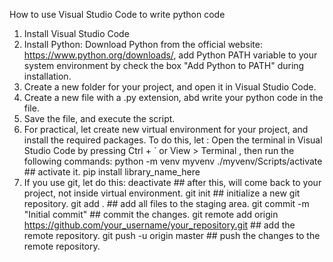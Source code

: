 How to use Visual Studio Code to write python code
1. Install Visual Studio Code
2. Install Python: Download Python from the official website: https://www.python.org/downloads/, add Python PATH variable to your system environment by check the box "Add Python to PATH" during installation.
3. Create a new folder for your project, and open it in Visual Studio Code. 
4.  Create a new file with a .py extension, abd write your python code in the file.
5. Save the file, and execute the script.
6. For practical, let create new virtual environment for your project, and install the required packages. To do this, let : Open the terminal in Visual Studio Code by pressing Ctrl + ` 
or View > Terminal , then run the following commands:
 python -m venv myvenv
 ./myvenv/Scripts/activate  ## activate it.
 pip install library_name_here
7. If you use git, let do this:
deactivate ## after this, will come back to your project, not inside virtual environment.
git init ## initialize a new git repository.
git add . ## add all files to the staging area.
git commit -m "Initial commit" ## commit the changes.
git remote add origin https://github.com/your_username/your_repository.git ## add the remote repository.
git push -u origin master ## push the changes to the remote repository.  
